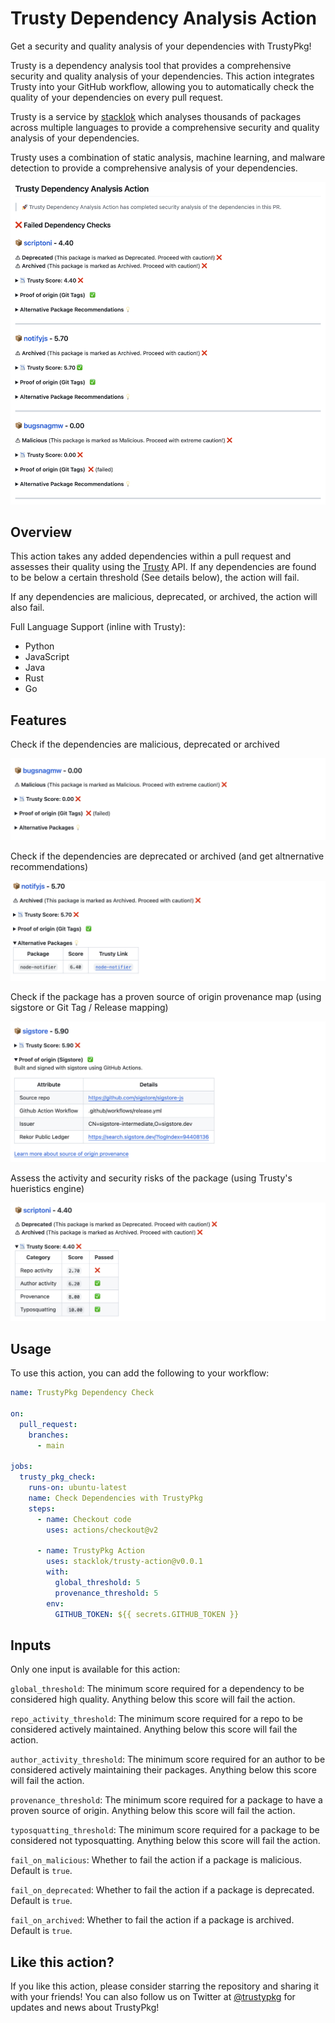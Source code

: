# Trusty Dependency Analysis Action

Get a security and quality analysis of your dependencies with TrustyPkg!

Trusty is a dependency analysis tool that provides a comprehensive security and
quality analysis of your dependencies. This action integrates Trusty into your
GitHub workflow, allowing you to automatically check the quality of your
dependencies on every pull request.

Trusty is a service by [stacklok](https://stacklok.com) which analyses thousands
of packages across multiple languages to provide a comprehensive security
and quality analysis of your dependencies. 

Trusty uses a combination of static analysis, machine learning, and malware
detection to provide a comprehensive analysis of your dependencies.


![Main Pull Request](docs/main.png)

## Overview

This action takes any added dependencies within a pull request and assesses their 
quality using the [Trusty](https://trustypkg.dev/) API. If any dependencies are
found to be below a certain threshold (See details below), the action will fail.

If any dependencies are malicious, deprecated, or archived, the action will also fail.

Full Language Support (inline with Trusty):

* Python
* JavaScript
* Java
* Rust
* Go

## Features

Check if the dependencies are malicious, deprecated or archived

![Malicious Package](docs/malicious.png)

Check if the dependencies are deprecated or archived (and get altnernative recommendations)

![Archived Package](docs/archived.png)

Check if the package has a proven source of origin provenance map (using sigstore or Git Tag / Release mapping)

![Provenance Package](docs/prov.png)

Assess the activity and security risks of the package (using Trusty's hueristics engine)

![Activity Package](docs/activity.png)

## Usage

To use this action, you can add the following to your workflow:

```yaml
name: TrustyPkg Dependency Check

on:
  pull_request:
    branches:
      - main

jobs:
  trusty_pkg_check:
    runs-on: ubuntu-latest
    name: Check Dependencies with TrustyPkg
    steps:
      - name: Checkout code
        uses: actions/checkout@v2

      - name: TrustyPkg Action
        uses: stacklok/trusty-action@v0.0.1
        with:
          global_threshold: 5
          provenance_threshold: 5
        env:
          GITHUB_TOKEN: ${{ secrets.GITHUB_TOKEN }}
```

## Inputs

Only one input is available for this action:

`global_threshold`: The minimum score required for a dependency to be considered
high quality. Anything below this score will fail the action.


`repo_activity_threshold`: The minimum score required for a repo to be considered
actively maintained. Anything below this score will fail the action.

`author_activity_threshold`: The minimum score required for an author to be considered
actively maintaining their packages. Anything below this score will fail the action.

`provenance_threshold`: The minimum score required for a package to have a proven source
of origin. Anything below this score will fail the action.

`typosquatting_threshold`: The minimum score required for a package to be considered
not typosquatting. Anything below this score will fail the action.

`fail_on_malicious`: Whether to fail the action if a package is malicious. Default is `true`.

`fail_on_deprecated`: Whether to fail the action if a package is deprecated. Default is `true`.

`fail_on_archived`: Whether to fail the action if a package is archived. Default is `true`.

## Like this action?

If you like this action, please consider starring the repository and sharing it with your friends! You can also follow us on Twitter at [@trustypkg](https://twitter.com/trustypkg) for updates and news about TrustyPkg!

